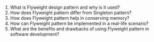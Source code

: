 

1. What is Flyweight design pattern and why is it used?
2. How does Flyweight pattern differ from Singleton pattern?
3. How does Flyweight pattern help in conserving memory?
4. How can Flyweight pattern be implemented in a real-life scenario?
5. What are the benefits and drawbacks of using Flyweight pattern in software development?